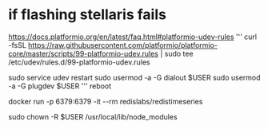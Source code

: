 # if flashing stellaris fails
https://docs.platformio.org/en/latest/faq.html#platformio-udev-rules
'''
curl -fsSL https://raw.githubusercontent.com/platformio/platformio-core/master/scripts/99-platformio-udev.rules | sudo tee /etc/udev/rules.d/99-platformio-udev.rules

sudo service udev restart
sudo usermod -a -G dialout $USER
sudo usermod -a -G plugdev $USER
'''
reboot

docker run -p 6379:6379 -it --rm redislabs/redistimeseries 

sudo chown -R $USER /usr/local/lib/node_modules
